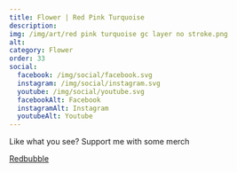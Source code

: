 ```yaml
---
title: Flower | Red Pink Turquoise 
description: 
img: /img/art/red pink turquoise gc layer no stroke.png
alt: 
category: Flower
order: 33
social:
  facebook: /img/social/facebook.svg
  instagram: /img/social/instagram.svg
  youtube: /img/social/youtube.svg
  facebookAlt: Facebook
  instagramAlt: Instagram
  youtubeAlt: Youtube
---
```

Like what you see? Support me with some merch

<a href='https://www.redbubble.com/shop/ap/103161899' class="btn btn-primary store-link">
Redbubble
</a>
